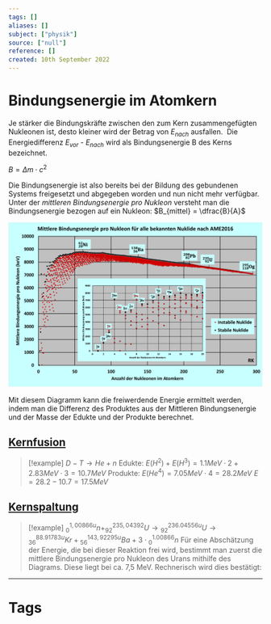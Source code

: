 ```yaml
---
tags: []
aliases: []
subject: ["physik"]
source: ["null"]
reference: []
created: 10th September 2022
---
```

# Bindungsenergie im Atomkern
Je stärker die Bindungskräfte zwischen den zum Kern zusammengefügten Nukleonen ist, desto kleiner wird der Betrag von $E_{nach}$ ausfallen. 
Die Energiedifferenz $E_{vor}$ - $E_{nach}$ wird als Bindungsenergie B des Kerns bezeichnet. 

$B=\Delta m\cdot c^{2}$

Die Bindungsenergie ist also bereits bei der Bildung des gebundenen Systems freigesetzt und abgegeben worden und nun nicht mehr verfügbar. 
Unter der *mittleren Bindungsenergie pro Nukleon* versteht man die Bindungsenergie bezogen auf ein Nukleon: $B_{mittel} = \dfrac{B}{A}$

![assets/MittlereBindungsenergie3.png](assets/MittlereBindungsenergie3.png)

Mit diesem Diagramm kann die freiwerdende Energie ermittelt werden, indem man die Differenz des Produktes aus der Mittleren Bindungsenergie und der Masse der Edukte und der Produkte berechnet.

## [Kernfusion](physik/Kernfusion.md)

>[!example] $D-T\longrightarrow He + n$
> Edukte: $E(H^{2}) + E(H^{3}) = 1.1MeV\cdot 2 + 2.83MeV\cdot 3 = 10.7MeV$
> Produkte: $E(He^{4}) = 7.05MeV\cdot 4 = 28.2MeV$
> $E = 28.2-10.7 = 17.5MeV$

## [Kernspaltung](physik/Kernspaltung.md)

> [!example] ${}^{1,00866u}_{0}n+^{235,04392}_{92}U\longrightarrow {}^{236.04556u}_{92}U\longrightarrow {}^{88.91783u}_{36}Kr + {}^{143,92295u}_{56}Ba + 3\cdot {}^{1.00866}_{0}n$
> Für eine Abschätzung der Energie, die bei dieser Reaktion frei wird, bestimmt man zuerst die mittlere Bindungsenergie pro Nukleon des Urans mithilfe des Diagrams. Diese liegt bei ca. 7,5 MeV. Rechnerisch wird dies bestätigt:

---
# Tags

